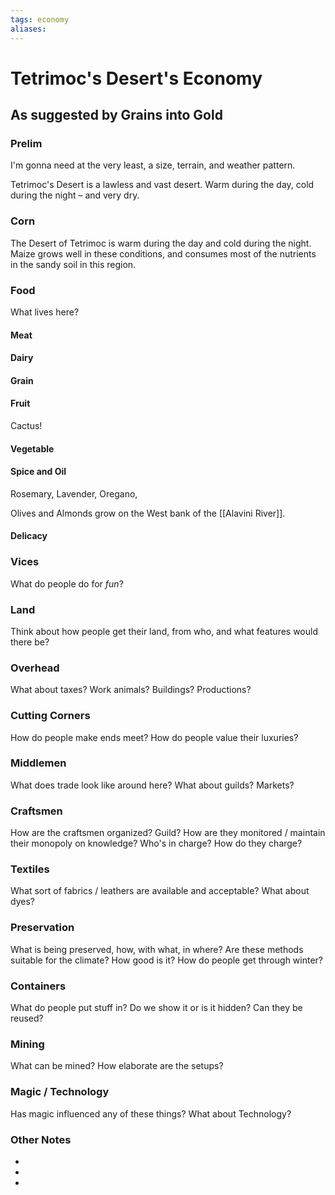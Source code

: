 ```yaml
---
tags: economy
aliases:
---
```


# Tetrimoc's Desert's Economy
## As suggested by Grains into Gold
### Prelim
I'm gonna need at the very least, a size, terrain, and weather pattern.

Tetrimoc's Desert is a lawless and vast desert. Warm during the day, cold during the night – and very dry.

### Corn
The Desert of Tetrimoc is warm during the day and cold during the night. Maize grows well in these conditions, and consumes most of the nutrients in the sandy soil in this region.

### Food
What lives here?
#### Meat
#### Dairy
#### Grain
#### Fruit
Cactus!
#### Vegetable
#### Spice and Oil
Rosemary, Lavender, Oregano,

Olives and Almonds grow on the West bank of the [[Alavini River]].
#### Delicacy

### Vices
What do people do for *fun*?

### Land
Think about how people get their land, from who, and what features would there be?

### Overhead
What about taxes? Work animals? Buildings? Productions?

### Cutting Corners
How do people make ends meet? How do people value their luxuries?

### Middlemen
What does trade look like around here? What about guilds? Markets?

### Craftsmen
How are the craftsmen organized? Guild? How are they monitored / maintain their monopoly on knowledge? Who's in charge? How do they charge?

### Textiles
What sort of fabrics / leathers are available and acceptable? What about dyes?

### Preservation
What is being preserved, how, with what, in where? Are these methods suitable for the climate? How good is it? How do people get through winter? 

### Containers
What do people put stuff in? Do we show it or is it hidden? Can they be reused?

### Mining
What can be mined? How elaborate are the setups?

### Magic / Technology
Has magic influenced any of these things? What about Technology?

### Other Notes
- 
- 
- 
